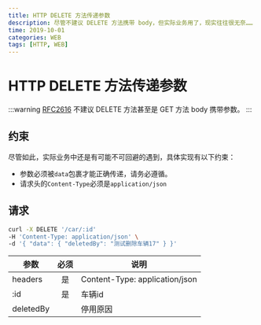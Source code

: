 ```yaml
---
title: HTTP DELETE 方法传递参数
description: 尽管不建议 DELETE 方法携带 body，但实际业务用了，现实往往很无奈……
time: 2019-10-01
categories: WEB
tags: [HTTP, WEB]
---
```


# HTTP DELETE 方法传递参数

:::warning
[RFC2616] 不建议 DELETE 方法甚至是 GET 方法 body 携带参数。
:::


## 约束

尽管如此，实际业务中还是有可能不可回避的遇到，具体实现有以下约束：

- 参数必须被`data`包裹才能正确传递，请务必遵循。
- 请求头的`Content-Type`必须是`application/json`

## 请求

```bash
curl -X DELETE '/car/:id'
-H 'Content-Type: application/json' \
-d '{ "data": { "deletedBy": "测试删除车辆17" } }'
```

|   参数    | 必须  |   说明                         |
| --------- | :---: | ------------------------------ |
| headers   |  是   | Content-Type: application/json |
| :id       |  是   | 车辆id                         |
| deletedBy |       | 停用原因                       |

[RFC2616]: https://tools.ietf.org/html/rfc2616
